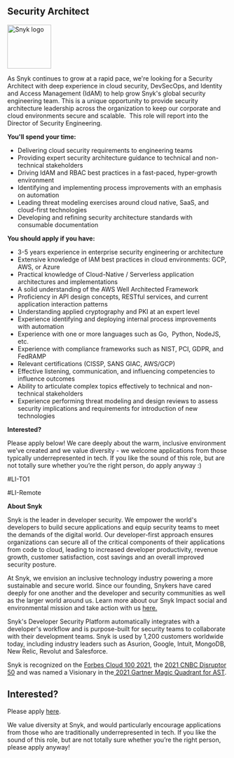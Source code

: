 Security Architect 
---

<img src="https://res.cloudinary.com/snyk/image/upload/v1537345894/press-kit/brand/logo-black.png" width="100" alt="Snyk logo" />

<p><span style="font-weight: 400;">As Snyk continues to grow at a rapid pace, we're looking for a Security Architect with deep experience in cloud security, DevSecOps, and Identity and Access Management (IdAM) to help grow Snyk's global security engineering team. This is a unique opportunity to provide security architecture leadership across the organization to keep our corporate and cloud environments secure and scalable.&nbsp; This role will report into the Director of Security Engineering.</span></p>
<p><strong>You'll spend your time:</strong></p>
<ul>
<li><span style="font-weight: 400;">Delivering cloud security requirements to engineering teams</span></li>
<li><span style="font-weight: 400;">Providing expert security architecture guidance to technical and non-technical stakeholders</span></li>
<li><span style="font-weight: 400;">Driving IdAM and RBAC best practices in a fast-paced, hyper-growth environment</span></li>
<li><span style="font-weight: 400;">Identifying and implementing process improvements with an emphasis on automation&nbsp;</span></li>
<li><span style="font-weight: 400;">Leading threat modeling exercises around cloud native, SaaS, and cloud-first technologies</span></li>
<li><span style="font-weight: 400;">Developing and refining security architecture standards with consumable documentation</span></li>
</ul>
<p><strong>You should apply if you have:</strong></p>
<ul>
<li><span style="font-weight: 400;">3-5 years experience in enterprise security engineering or architecture</span></li>
<li><span style="font-weight: 400;">Extensive knowledge of IAM best practices in cloud environments: GCP, AWS, or Azure</span></li>
<li><span style="font-weight: 400;">Practical knowledge of Cloud-Native / Serverless application architectures and implementations</span></li>
<li><span style="font-weight: 400;">A solid understanding of the AWS Well Architected Framework</span></li>
<li><span style="font-weight: 400;">Proficiency in API design concepts, RESTful services, and current application interaction patterns</span></li>
<li><span style="font-weight: 400;">Understanding applied cryptography and PKI at an expert level</span></li>
<li><span style="font-weight: 400;">Experience identifying and deploying internal process improvements with automation</span></li>
<li><span style="font-weight: 400;">Experience with one or more languages such as Go,&nbsp; Python, NodeJS, etc.</span></li>
<li><span style="font-weight: 400;">Experience with compliance frameworks such as NIST, PCI, GDPR, and FedRAMP</span></li>
<li><span style="font-weight: 400;">Relevant certifications (CISSP, SANS GIAC, AWS/GCP)</span></li>
<li><span style="font-weight: 400;">Effective listening, communication, and influencing competencies to influence outcomes</span></li>
<li><span style="font-weight: 400;">Ability to articulate complex topics effectively to technical and non-technical stakeholders</span></li>
<li><span style="font-weight: 400;">Experience performing threat modeling and design reviews to assess security implications and requirements for introduction of new technologies</span></li>
</ul>
<p><strong>Interested?</strong></p>
<p><span style="font-weight: 400;">Please apply below! We care deeply about the warm, inclusive environment we’ve created and we value diversity - we welcome applications from those typically underrepresented in tech. If you like the sound of this role, but are not totally sure whether you’re the right person, do apply anyway :)</span></p>
<p><span style="font-weight: 400;">#LI-TO1</span></p>
<p><span style="font-weight: 400;">#LI-Remote</span></p><div class="content-conclusion"><p><strong>About Snyk</strong></p>
<p><span style="font-weight: 400;">Snyk is the leader in developer security. We empower the world's developers to build secure applications and equip security teams to meet the demands of the digital world. Our developer-first approach ensures organizations can secure all of the critical components of their applications from code to cloud, leading to increased developer productivity, revenue growth, customer satisfaction, cost savings and an overall improved security posture.&nbsp;</span></p>
<p><span style="font-weight: 400;">At Snyk, we envision an inclusive technology industry powering a more sustainable and secure world.</span> <span style="font-weight: 400;">Since our founding, Snykers have cared deeply for one another and the developer and security communities as well as the larger world around us. Learn more about our Snyk Impact social and environmental mission and take action with us </span><a href="https://snyk.io/about/snyk-impact/"><span style="font-weight: 400;">here.</span></a></p>
<p><span style="font-weight: 400;">Snyk's Developer Security Platform automatically integrates with a developer's workflow and is purpose-built for security teams to collaborate with their development teams. Snyk is used by 1,200 customers worldwide today, including industry leaders such as Asurion, Google, Intuit, MongoDB, New Relic, Revolut and Salesforce.</span></p>
<p><span style="font-weight: 400;">Snyk is recognized on the </span><a href="https://www.forbes.com/cloud100/#6f24b5ba5f94"><span style="font-weight: 400;">Forbes Cloud 100 2021</span></a><span style="font-weight: 400;">, the </span><a href="https://www.cnbc.com/2021/05/25/these-are-the-2021-cnbc-disruptor-50-companies.html"><span style="font-weight: 400;">2021 CNBC Disruptor 50</span></a><span style="font-weight: 400;"> and was named a Visionary in the</span><a href="https://snyk.io/blog/snyk-visionary-2021-gartner-magic-quadrant-for-ast/"><span style="font-weight: 400;"> 2021 Gartner Magic Quadrant for AST</span></a><span style="font-weight: 400;">.</span></p></div>

Interested?
---

Please apply [here](https://boards.greenhouse.io/snyk/jobs/5598494002#app).

We value diversity at Snyk, and would particularly encourage applications from those who are traditionally underrepresented in tech.
If you like the sound of this role, but are not totally sure whether you’re the right person, please apply anyway!
